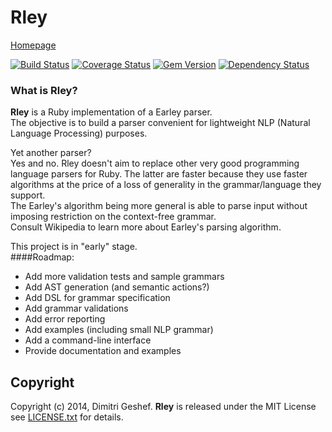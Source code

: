 Rley
===========
[Homepage](https://github.com/famished-tiger/Rley) 


[![Build Status](https://travis-ci.org/famished-tiger/Rley.svg?branch=master)](https://travis-ci.org/famished-tiger/Rley)
[![Coverage Status](https://img.shields.io/coveralls/famished-tiger/Rley.svg)](https://coveralls.io/r/famished-tiger/Rley?branch=master)
[![Gem Version](https://badge.fury.io/rb/rley.svg)](http://badge.fury.io/rb/rley)
[![Dependency Status](https://gemnasium.com/famished-tiger/Rley.svg)](https://gemnasium.com/famished-tiger/Rley)

### What is Rley? ###
__Rley__ is a Ruby implementation of a Earley parser.  
The objective is to build a parser convenient for lightweight NLP (Natural Language Processing) purposes.  

Yet another parser?  
Yes and no. Rley doesn't aim to replace other very good programming language parsers for Ruby.
The latter are faster because they use faster algorithms at the price of a loss of generality
in the grammar/language they support.  
The Earley's algorithm being more general is able to parse input without imposing restriction on the context-free grammar.  
Consult Wikipedia to learn more about Earley's parsing algorithm.  

This project is in "early" stage.  
####Roadmap:
- Add more validation tests and sample grammars
- Add AST generation (and semantic actions?)
- Add DSL for grammar specification
- Add grammar validations
- Add error reporting
- Add examples (including small NLP grammar)
- Add a command-line interface
- Provide documentation and examples


Copyright
---------
Copyright (c) 2014, Dimitri Geshef. 
__Rley__ is released under the MIT License see [LICENSE.txt](https://github.com/famished-tiger/Rley/blob/master/LICENSE.txt) for details.
